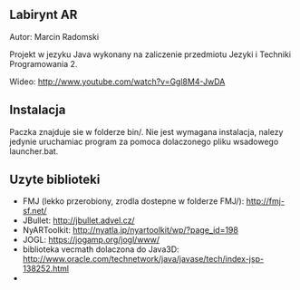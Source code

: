 
Labirynt AR
-----------

Autor: Marcin Radomski


Projekt w jezyku Java wykonany na zaliczenie przedmiotu Jezyki i Techniki Programowania 2.

Wideo: http://www.youtube.com/watch?v=Ggl8M4-JwDA


Instalacja
----------

Paczka znajduje sie w folderze bin/. Nie jest wymagana instalacja, nalezy jedynie uruchamiac program za pomoca dolaczonego pliku wsadowego launcher.bat.


Uzyte biblioteki
----------------
* FMJ (lekko przerobiony, zrodla dostepne w folderze FMJ/): http://fmj-sf.net/
* JBullet: http://jbullet.advel.cz/
* NyARToolkit: http://nyatla.jp/nyartoolkit/wp/?page_id=198
* JOGL: https://jogamp.org/jogl/www/
* biblioteka vecmath dolaczona do Java3D: http://www.oracle.com/technetwork/java/javase/tech/index-jsp-138252.html
* 
